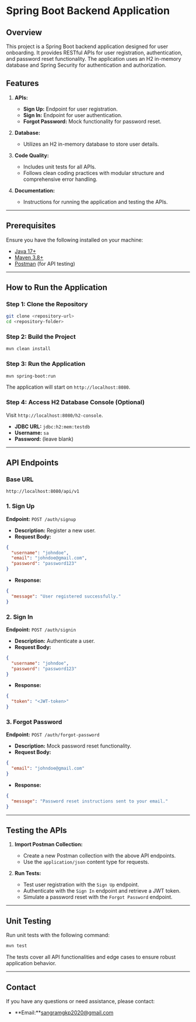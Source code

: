 # Spring Boot Backend Application

## Overview
This project is a Spring Boot backend application designed for user onboarding. It provides RESTful APIs for user registration, authentication, and password reset functionality. The application uses an H2 in-memory database and Spring Security for authentication and authorization.

## Features
1. **APIs:**
   - **Sign Up:** Endpoint for user registration.
   - **Sign In:** Endpoint for user authentication.
   - **Forgot Password:** Mock functionality for password reset.

2. **Database:**
   - Utilizes an H2 in-memory database to store user details.

3. **Code Quality:**
   - Includes unit tests for all APIs.
   - Follows clean coding practices with modular structure and comprehensive error handling.

4. **Documentation:**
   - Instructions for running the application and testing the APIs.

---

## Prerequisites

Ensure you have the following installed on your machine:
- [Java 17+](https://www.oracle.com/java/technologies/javase-downloads.html)
- [Maven 3.8+](https://maven.apache.org/download.cgi)
- [Postman](https://www.postman.com/downloads/) (for API testing)

---

## How to Run the Application

### Step 1: Clone the Repository
```bash
git clone <repository-url>
cd <repository-folder>
```

### Step 2: Build the Project
```bash
mvn clean install
```

### Step 3: Run the Application
```bash
mvn spring-boot:run
```
The application will start on `http://localhost:8080`.

### Step 4: Access H2 Database Console (Optional)
Visit `http://localhost:8080/h2-console`.
- **JDBC URL:** `jdbc:h2:mem:testdb`
- **Username:** `sa`
- **Password:** (leave blank)

---

## API Endpoints

### Base URL
```
http://localhost:8080/api/v1
```

### 1. **Sign Up**
**Endpoint:** `POST /auth/signup`
- **Description:** Register a new user.
- **Request Body:**
```json
{
  "username": "johndoe",
  "email": "johndoe@gmail.com",
  "password": "password123"
}
```
- **Response:**
```json
{
  "message": "User registered successfully."
}
```

### 2. **Sign In**
**Endpoint:** `POST /auth/signin`
- **Description:** Authenticate a user.
- **Request Body:**
```json
{
  "username": "johndoe",
  "password": "password123"
}
```
- **Response:**
```json
{
  "token": "<JWT-token>"
}
```

### 3. **Forgot Password**
**Endpoint:** `POST /auth/forgot-password`
- **Description:** Mock password reset functionality.
- **Request Body:**
```json
{
  "email": "johndoe@gmail.com"
}
```
- **Response:**
```json
{
  "message": "Password reset instructions sent to your email."
}
```

---

## Testing the APIs

1. **Import Postman Collection:**
   - Create a new Postman collection with the above API endpoints.
   - Use the `application/json` content type for requests.

2. **Run Tests:**
   - Test user registration with the `Sign Up` endpoint.
   - Authenticate with the `Sign In` endpoint and retrieve a JWT token.
   - Simulate a password reset with the `Forgot Password` endpoint.

---

## Unit Testing

Run unit tests with the following command:
```bash
mvn test
```
The tests cover all API functionalities and edge cases to ensure robust application behavior.

---

## Contact
If you have any questions or need assistance, please contact:
- **Email:**sangramgkp2020@gmail.com

